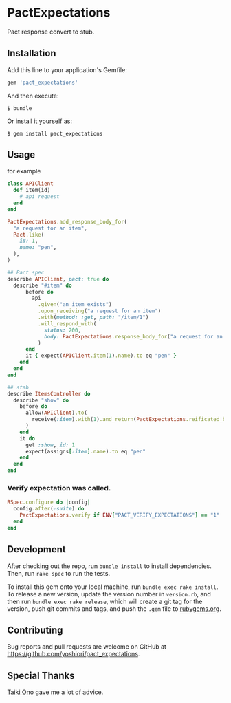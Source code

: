 # PactExpectations

Pact response convert to stub.

## Installation

Add this line to your application's Gemfile:

```ruby
gem 'pact_expectations'
```

And then execute:

    $ bundle

Or install it yourself as:

    $ gem install pact_expectations

## Usage

for example

```ruby
class APIClient
  def item(id)
    # api request
  end
end

PactExpectations.add_response_body_for(
  "a request for an item",
  Pact.like(
    id: 1,
    name: "pen",
  ),
)

## Pact spec
describe APIClient, pact: true do
  describe "#item" do
      before do
        api
          .given("an item exists")
          .upon_receiving("a request for an item")
          .with(method: :get, path: "/item/1")
          .will_respond_with(
            status: 200,
            body: PactExpectations.response_body_for("a request for an item"),
          )
      end
      it { expect(APIClient.item(1).name).to eq "pen" }
    end
  end
end

## stab
describe ItemsController do
  describe "show" do
    before do
      allow(APIClient).to(
        receive(:item).with(1).and_return(PactExpectations.reificated_body_for("a request for an item"))
      )
    end
    it do
      get :show, id: 1
      expect(assigns[:item].name).to eq "pen"
    end
  end
end
```

### Verify expectation was called.

```ruby
RSpec.configure do |config|
  config.after(:suite) do
    PactExpectations.verify if ENV["PACT_VERIFY_EXPECTATIONS"] == "1"
  end
end
```

## Development

After checking out the repo, run `bundle install` to install dependencies. Then, run `rake spec` to run the tests. 

To install this gem onto your local machine, run `bundle exec rake install`. To release a new version, update the version number in `version.rb`, and then run `bundle exec rake release`, which will create a git tag for the version, push git commits and tags, and push the `.gem` file to [rubygems.org](https://rubygems.org).

## Contributing

Bug reports and pull requests are welcome on GitHub at https://github.com/yoshiori/pact_expectations.

## Special Thanks
[Taiki Ono](https://github.com/taiki45) gave me a lot of advice.
